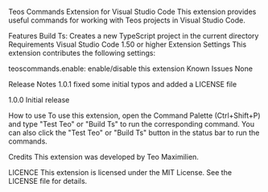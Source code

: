 Teos Commands Extension for Visual Studio Code
This extension provides useful commands for working with Teos projects in Visual Studio Code.

Features
Build Ts: Creates a new TypeScript project in the current directory
Requirements
Visual Studio Code 1.50 or higher
Extension Settings
This extension contributes the following settings:

teoscommands.enable: enable/disable this extension
Known Issues
None

Release Notes
1.0.1
fixed some initial typos and added a LICENSE file

1.0.0
Initial release

How to use
To use this extension, open the Command Palette (Ctrl+Shift+P) and type "Test Teo" or "Build Ts" to run the corresponding command. You can also click the "Test Teo" or "Build Ts" button in the status bar to run the commands.

Credits
This extension was developed by Teo Maximilien.

LICENCE
This extension is licensed under the MIT License. See the LICENSE file for details.